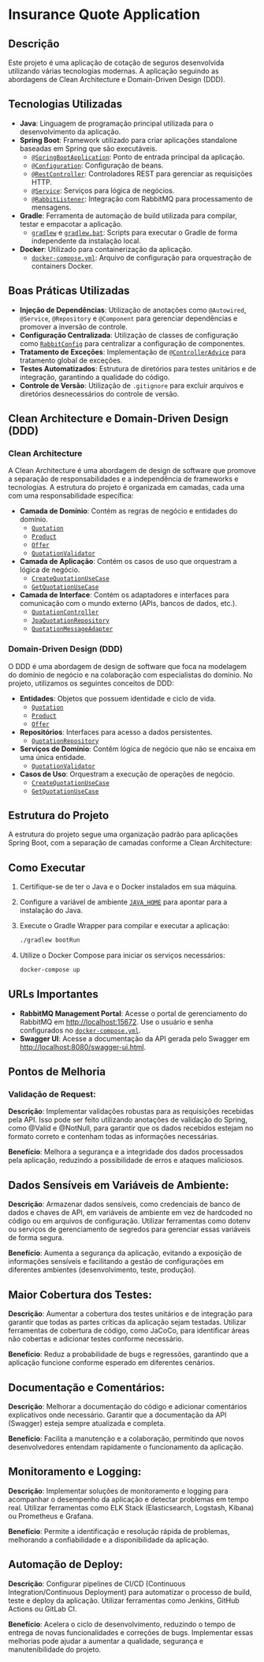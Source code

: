 # Insurance Quote Application

## Descrição

Este projeto é uma aplicação de cotação de seguros desenvolvida utilizando várias tecnologias modernas. A aplicação seguindo as abordagens de Clean Architecture e Domain-Driven Design (DDD).

## Tecnologias Utilizadas

- **Java**: Linguagem de programação principal utilizada para o desenvolvimento da aplicação.
- **Spring Boot**: Framework utilizado para criar aplicações standalone baseadas em Spring que são executáveis.
  - [`@SpringBootApplication`](src/main/java/io/acme/insurancequote/InsurancequoteApplication.java): Ponto de entrada principal da aplicação.
  - [`@Configuration`](src/main/java/io/acme/insurancequote/infrastructure/config/ConfigBeans.java): Configuração de beans.
  - [`@RestController`](src/main/java/io/acme/insurancequote/infrastructure/controllers/QuotationController.java): Controladores REST para gerenciar as requisições HTTP.
  - [`@Service`](src/main/java/io/acme/insurancequote/infrastructure/gateway/CatalogGatewayImpl.java): Serviços para lógica de negócios.
  - [`@RabbitListener`](src/main/java/io/acme/insurancequote/infrastructure/messaging/QuotationMessageAdapter.java): Integração com RabbitMQ para processamento de mensagens.
- **Gradle**: Ferramenta de automação de build utilizada para compilar, testar e empacotar a aplicação.
  - [`gradlew`](gradlew) e [`gradlew.bat`](gradlew.bat): Scripts para executar o Gradle de forma independente da instalação local.
- **Docker**: Utilizado para containerização da aplicação.
  - [`docker-compose.yml`](docker-compose.yml): Arquivo de configuração para orquestração de containers Docker.

## Boas Práticas Utilizadas

- **Injeção de Dependências**: Utilização de anotações como `@Autowired`, `@Service`, `@Repository` e `@Component` para gerenciar dependências e promover a inversão de controle.
- **Configuração Centralizada**: Utilização de classes de configuração como [`RabbitConfig`](src/main/java/io/acme/insurancequote/infrastructure/config/RabbitConfig.java) para centralizar a configuração de componentes.
- **Tratamento de Exceções**: Implementação de [`@ControllerAdvice`](src/main/java/io/acme/insurancequote/infrastructure/controllers/QuotationControllerAdvice.java) para tratamento global de exceções.
- **Testes Automatizados**: Estrutura de diretórios para testes unitários e de integração, garantindo a qualidade do código.
- **Controle de Versão**: Utilização de `.gitignore` para excluir arquivos e diretórios desnecessários do controle de versão.


## Clean Architecture e Domain-Driven Design (DDD)

### Clean Architecture

A Clean Architecture é uma abordagem de design de software que promove a separação de responsabilidades e a independência de frameworks e tecnologias. A estrutura do projeto é organizada em camadas, cada uma com uma responsabilidade específica:

- **Camada de Domínio**: Contém as regras de negócio e entidades do domínio.
  - [`Quotation`](src/main/java/io/acme/insurancequote/domain/models/Quotation.java)
  - [`Product`](src/main/java/io/acme/insurancequote/domain/models/Product.java)
  - [`Offer`](src/main/java/io/acme/insurancequote/domain/models/Offer.java)
  - [`QuotationValidator`](src/main/java/io/acme/insurancequote/domain/service/QuotationValidator.java)
- **Camada de Aplicação**: Contém os casos de uso que orquestram a lógica de negócio.
  - [`CreateQuotationUseCase`](src/main/java/io/acme/insurancequote/application/usecase/CreateQuotationUseCase.java)
  - [`GetQuotationUseCase`](src/main/java/io/acme/insurancequote/application/usecase/GetQuotationUseCase.java)
- **Camada de Interface**: Contém os adaptadores e interfaces para comunicação com o mundo externo (APIs, bancos de dados, etc.).
  - [`QuotationController`](src/main/java/io/acme/insurancequote/infrastructure/controllers/QuotationController.java)
  - [`JpaQuotationRepository`](src/main/java/io/acme/insurancequote/infrastructure/repository/JpaQuotationRepository.java)
  - [`QuotationMessageAdapter`](src/main/java/io/acme/insurancequote/infrastructure/messaging/QuotationMessageAdapter.java)

### Domain-Driven Design (DDD)

O DDD é uma abordagem de design de software que foca na modelagem do domínio de negócio e na colaboração com especialistas do domínio. No projeto, utilizamos os seguintes conceitos de DDD:

- **Entidades**: Objetos que possuem identidade e ciclo de vida.
  - [`Quotation`](src/main/java/io/acme/insurancequote/domain/models/Quotation.java)
  - [`Product`](src/main/java/io/acme/insurancequote/domain/models/Product.java)
  - [`Offer`](src/main/java/io/acme/insurancequote/domain/models/Offer.java)
- **Repositórios**: Interfaces para acesso a dados persistentes.
  - [`QuotationRepository`](src/main/java/io/acme/insurancequote/application/repository/QuotationRepository.java)
- **Serviços de Domínio**: Contêm lógica de negócio que não se encaixa em uma única entidade.
  - [`QuotationValidator`](src/main/java/io/acme/insurancequote/domain/service/QuotationValidator.java)
- **Casos de Uso**: Orquestram a execução de operações de negócio.
  - [`CreateQuotationUseCase`](src/main/java/io/acme/insurancequote/application/usecase/CreateQuotationUseCase.java)
  - [`GetQuotationUseCase`](src/main/java/io/acme/insurancequote/application/usecase/GetQuotationUseCase.java)

## Estrutura do Projeto

A estrutura do projeto segue uma organização padrão para aplicações Spring Boot, com a separação de camadas conforme a Clean Architecture:



## Como Executar

1. Certifique-se de ter o Java e o Docker instalados em sua máquina.
2. Configure a variável de ambiente [`JAVA_HOME`](command:_github.copilot.openSymbolFromReferences?%5B%22JAVA_HOME%22%2C%5B%7B%22uri%22%3A%7B%22%24mid%22%3A1%2C%22fsPath%22%3A%22%2FUsers%2Fpenteado%2FDownloads%2Fitau%2Finsurancequote%2Freadme.md%22%2C%22external%22%3A%22file%3A%2F%2F%2FUsers%2Fpenteado%2FDownloads%2Fitau%2Finsurancequote%2Freadme.md%22%2C%22path%22%3A%22%2FUsers%2Fpenteado%2FDownloads%2Fitau%2Finsurancequote%2Freadme.md%22%2C%22scheme%22%3A%22file%22%7D%2C%22pos%22%3A%7B%22line%22%3A73%2C%22character%22%3A37%7D%7D%5D%5D "Go to definition") para apontar para a instalação do Java.
3. Execute o Gradle Wrapper para compilar e executar a aplicação:
   ```sh
   ./gradlew bootRun
   ```

4. Utilize o Docker Compose para iniciar os serviços necessários:
   ```sh
   docker-compose up
   ```

## URLs Importantes

- **RabbitMQ Management Portal**: Acesse o portal de gerenciamento do RabbitMQ em [http://localhost:15672](http://localhost:15672). Use o usuário e senha configurados no [`docker-compose.yml`](command:_github.copilot.openRelativePath?%5B%7B%22scheme%22%3A%22file%22%2C%22authority%22%3A%22%22%2C%22path%22%3A%22%2FUsers%2Fpenteado%2FDownloads%2Fitau%2Finsurancequote%2Fdocker-compose.yml%22%2C%22query%22%3A%22%22%2C%22fragment%22%3A%22%22%7D%5D "/Users/penteado/Downloads/itau/insurancequote/docker-compose.yml").
- **Swagger UI**: Acesse a documentação da API gerada pelo Swagger em [http://localhost:8080/swagger-ui.html](http://localhost:8080/swagger-ui.html). 

## Pontos de Melhoria
### Validação de Request:
**Descrição**: Implementar validações robustas para as requisições recebidas pela API. Isso pode ser feito utilizando anotações de validação do Spring, como @Valid e @NotNull, para garantir que os dados recebidos estejam no formato correto e contenham todas as informações necessárias.

**Benefício**: Melhora a segurança e a integridade dos dados processados pela aplicação, reduzindo a possibilidade de erros e ataques maliciosos.

## Dados Sensíveis em Variáveis de Ambiente:

**Descrição**: Armazenar dados sensíveis, como credenciais de banco de dados e chaves de API, em variáveis de ambiente em vez de hardcoded no código ou em arquivos de configuração. Utilizar ferramentas como dotenv ou serviços de gerenciamento de segredos para gerenciar essas variáveis de forma segura.

**Benefício**: Aumenta a segurança da aplicação, evitando a exposição de informações sensíveis e facilitando a gestão de configurações em diferentes ambientes (desenvolvimento, teste, produção).

## Maior Cobertura dos Testes:

**Descrição**: Aumentar a cobertura dos testes unitários e de integração para garantir que todas as partes críticas da aplicação sejam testadas. Utilizar ferramentas de cobertura de código, como JaCoCo, para identificar áreas não cobertas e adicionar testes conforme necessário.

**Benefício**: Reduz a probabilidade de bugs e regressões, garantindo que a aplicação funcione conforme esperado em diferentes cenários.

## Documentação e Comentários:

**Descrição**: Melhorar a documentação do código e adicionar comentários explicativos onde necessário. Garantir que a documentação da API (Swagger) esteja sempre atualizada e completa.

**Benefício**: Facilita a manutenção e a colaboração, permitindo que novos desenvolvedores entendam rapidamente o funcionamento da aplicação.

## Monitoramento e Logging:

**Descrição**: Implementar soluções de monitoramento e logging para acompanhar o desempenho da aplicação e detectar problemas em tempo real. Utilizar ferramentas como ELK Stack (Elasticsearch, Logstash, Kibana) ou Prometheus e Grafana.

**Benefício**: Permite a identificação e resolução rápida de problemas, melhorando a confiabilidade e a disponibilidade da aplicação.

## Automação de Deploy:

**Descrição**: Configurar pipelines de CI/CD (Continuous Integration/Continuous Deployment) para automatizar o processo de build, teste e deploy da aplicação. Utilizar ferramentas como Jenkins, GitHub Actions ou GitLab CI.

**Benefício**: Acelera o ciclo de desenvolvimento, reduzindo o tempo de entrega de novas funcionalidades e correções de bugs.
Implementar essas melhorias pode ajudar a aumentar a qualidade, segurança e manutenibilidade do projeto.